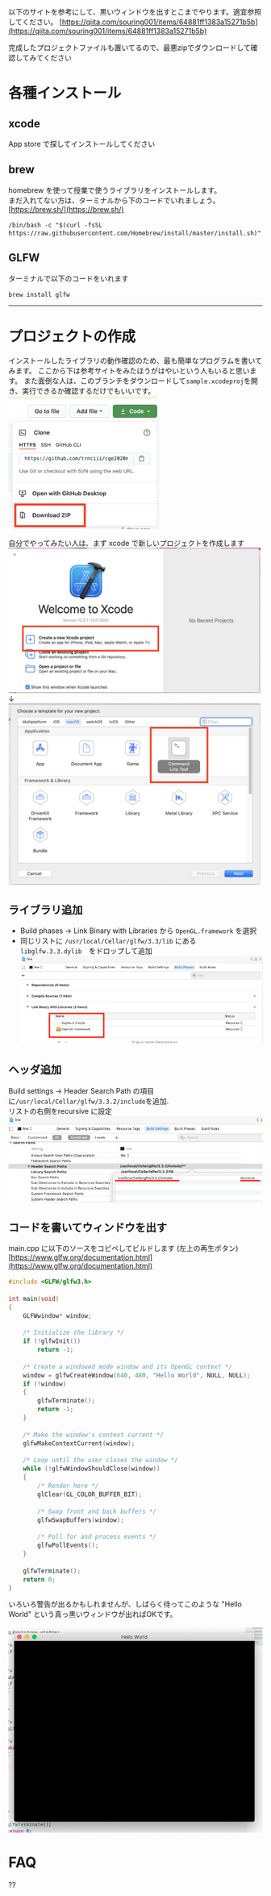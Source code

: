 以下のサイトを参考にして、黒いウィンドウを出すとこまでやります。適宜参照してください。
[https://qiita.com/souring001/items/64881ff1383a15271b5b](https://qiita.com/souring001/items/64881ff1383a15271b5b)

完成したプロジェクトファイルも置いてるので、最悪zipでダウンロードして確認してみてください

# 各種インストール
## xcode
App store で探してインストールしてください  

## brew
homebrew を使って授業で使うライブラリをインストールします。<br>
まだ入れてない方は、ターミナルから下のコードでいれましょう。[https://brew.sh/](https://brew.sh/)
```commandline
/bin/bash -c "$(curl -fsSL https://raw.githubusercontent.com/Homebrew/install/master/install.sh)"
```

## GLFW
ターミナルで以下のコードをいれます
```commandline
brew install glfw
```
---

# プロジェクトの作成
インストールしたライブラリの動作確認のため、最も簡単なプログラムを書いてみます。
ここから下は参考サイトをみたほうがはやいという人もいると思います。
また面倒な人は、このブランチをダウンロードして`sample.xcodeproj`を開き、実行できるか確認するだけでもいいです。<br>
<img src="docs/im_dl.png" width="300">


自分でやってみたい人は、まず xcode で新しいプロジェクトを作成します<br>
<img src="docs/im_new1.png" width="500"><br>
↓<br>
<img src="docs/im_new2.png" width="500">


## ライブラリ追加
* Build phases -> Link Binary with Libraries から ``OpenGL.framework`` を選択
* 同じリストに ``/usr/local/Cellar/glfw/3.3/lib`` にある　``libglfw.3.3.dylib``　をドロップして追加
![](docs/im_link.png)

## ヘッダ追加
Build settings -> Header Search Path の項目に`/usr/local/Cellar/glfw/3.3.2/include`を追加.<br>リストの右側をrecursive に設定<br>
![](docs/im_header.png)

## コードを書いてウィンドウを出す  
main.cpp に以下のソースをコピペしてビルドします (左上の再生ボタン)<br>
[https://www.glfw.org/documentation.html](https://www.glfw.org/documentation.html)<br>

```cpp
#include <GLFW/glfw3.h>

int main(void)
{
    GLFWwindow* window;

    /* Initialize the library */
    if (!glfwInit())
        return -1;

    /* Create a windowed mode window and its OpenGL context */
    window = glfwCreateWindow(640, 480, "Hello World", NULL, NULL);
    if (!window)
    {
        glfwTerminate();
        return -1;
    }

    /* Make the window's context current */
    glfwMakeContextCurrent(window);

    /* Loop until the user closes the window */
    while (!glfwWindowShouldClose(window))
    {
        /* Render here */
        glClear(GL_COLOR_BUFFER_BIT);

        /* Swap front and back buffers */
        glfwSwapBuffers(window);

        /* Poll for and process events */
        glfwPollEvents();
    }

    glfwTerminate();
    return 0;
}
```
いろいろ警告が出るかもしれませんが、しばらく待ってこのような "Hello World" という真っ黒いウィンドウが出ればOKです。<br><br>
![](docs/im_window.png)

# FAQ
??
